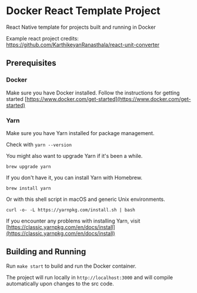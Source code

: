 # Docker React Template Project
React Native template for projects built and running in Docker

Example react project credits: https://github.com/KarthikeyanRanasthala/react-unit-converter

## Prerequisites

### Docker
Make sure you have Docker installed. Follow the instructions for getting started [https://www.docker.com/get-started](https://www.docker.com/get-started)

### Yarn
Make sure you have Yarn installed for package management.

Check with `yarn --version`

You might also want to upgrade Yarn if it's been a while.

`brew upgrade yarn`

If you don't have it, you can install Yarn with Homebrew. 

`brew install yarn`

Or with this shell script in macOS and generic Unix environments.

`curl -o- -L https://yarnpkg.com/install.sh | bash`

If you encounter any problems with installing Yarn, visit [https://classic.yarnpkg.com/en/docs/install](https://classic.yarnpkg.com/en/docs/install)

## Building and Running
Run `make start` to build and run the Docker container. 

The project will run locally in `http://localhost:3000` and will compile automatically upon changes to the src code.
